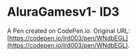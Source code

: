 # AluraGamesv1- ID3

A Pen created on CodePen.io. Original URL: [https://codepen.io/lrd003/pen/WNdbEGL](https://codepen.io/lrd003/pen/WNdbEGL).


